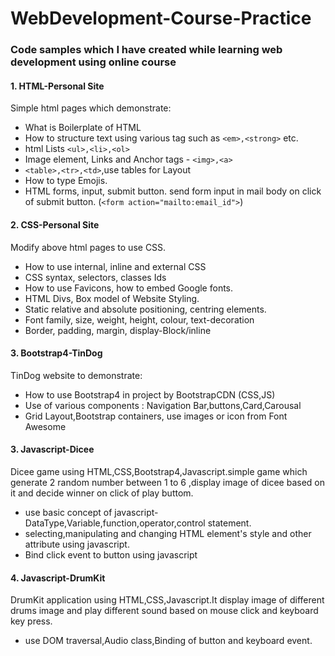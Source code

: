 # WebDevelopment-Course-Practice
### Code samples which I have created while learning web development using online course

#### 1. HTML-Personal Site 
Simple html pages which demonstrate:
- What is Boilerplate of HTML
- How to structure text using various tag such as `<em>,<strong>` etc.
- html Lists `<ul>,<li>,<ol>` </b>
- Image element, Links and Anchor tags - `<img>,<a>`
- `<table>,<tr>,<td>`,use tables for Layout
- How to type Emojis.
- HTML forms, input, submit button. send form input in mail body on click of submit button.
   (`<form action="mailto:email_id">`)

#### 2. CSS-Personal Site
Modify above html pages to use CSS.
- How to use internal, inline and external CSS
- CSS syntax, selectors, classes Ids
-	How to use Favicons, how to embed Google fonts.
- HTML Divs, Box model of Website Styling.
- Static relative and absolute positioning, centring elements.
- Font family, size, weight, height, colour, text-decoration
- Border, padding, margin, display-Block/inline

#### 3. Bootstrap4-TinDog
TinDog website to demonstrate:
- How to use Bootstrap4 in project by BootstrapCDN (CSS,JS)
- Use of various components : Navigation Bar,buttons,Card,Carousal
- Grid Layout,Bootstrap containers, use images or icon from Font Awesome

#### 3. Javascript-Dicee
Dicee game using HTML,CSS,Bootstrap4,Javascript.simple game which generate 2 random number between 1 to 6
,display image of dicee based on it and decide winner on click of play buttom.
- use basic concept of javascript-DataType,Variable,function,operator,control statement.
- selecting,manipulating and changing HTML element's style and other attribute using javascript. 
- Bind click event to button using javascript

#### 4. Javascript-DrumKit
DrumKit application using HTML,CSS,Javascript.It display image of different drums image 
and play different sound based on mouse click and keyboard key press.
- use DOM traversal,Audio class,Binding of button and keyboard event.


